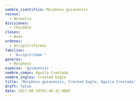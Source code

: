 ```yaml
---
nombre_cientifico: Morphnus guianensis
reinos:
  - Animalia
divisiones:
  - Chordata
clases:
  - Aves
ordenes:
  - Accipitriformes
familias:
  - 'Accipitridae '
generos:
  - Morphnus
especie: 'guianensis '
nombre_comun: Águila Crestada
nombre_ingles: Crested Eagle
title: 'Morphnus guianensis, Crested Eagle, Águila Crestada'
draft: false
date: 2017-08-19T02:46:32.000Z
---
```


